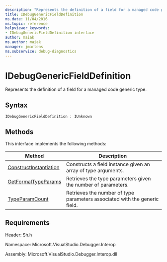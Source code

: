 ```yaml
---
description: "Represents the definition of a field for a managed code generic type."
title: IDebugGenericFieldDefinition
ms.date: 11/04/2016
ms.topic: reference
helpviewer_keywords:
- IDebugGenericFieldDefinition interface
author: maiak
ms.author: maiak
manager: jmartens
ms.subservice: debug-diagnostics
---
```

# IDebugGenericFieldDefinition

Represents the definition of a field for a managed code generic type.

## Syntax

```
IDebugGenericFieldDefinition : IUnknown
```

## Methods
 This interface implements the following methods:

|Method|Description|
|------------|-----------------|
|[ConstructInstantiation](../../../extensibility/debugger/reference/idebuggenericfielddefinition-constructinstantiation.md)|Constructs a field instance given an array of type arguments.|
|[GetFormalTypeParams](../../../extensibility/debugger/reference/idebuggenericfielddefinition-getformaltypeparams.md)|Retrieves the type parameters given the number of parameters.|
|[TypeParamCount](../../../extensibility/debugger/reference/idebuggenericfielddefinition-typeparamcount.md)|Retrieves the number of type parameters associated with the generic field.|

## Requirements
 Header: Sh.h

 Namespace: Microsoft.VisualStudio.Debugger.Interop

 Assembly: Microsoft.VisualStudio.Debugger.Interop.dll
